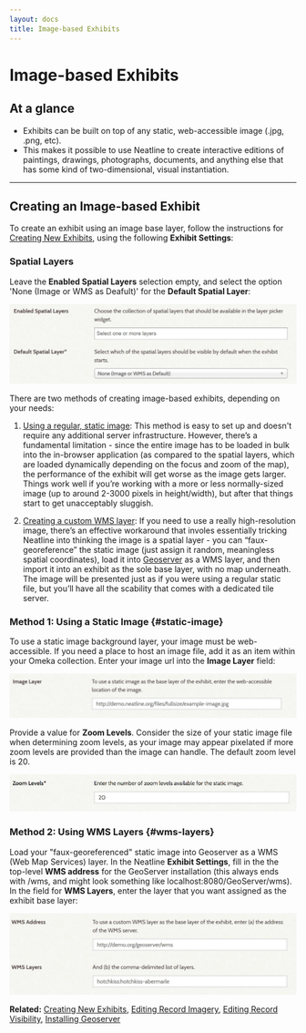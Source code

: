 ```yaml
---
layout: docs
title: Image-based Exhibits
---
```


# Image-based Exhibits

## At a glance

- Exhibits can be built on top of any static, web-accessible image (.jpg, .png, etc). 
- This makes it possible to use Neatline to create interactive editions of paintings, drawings, photographs, documents, and anything else that has some kind of two-dimensional, visual instantiation.

---

## Creating an Image-based Exhibit

To create an exhibit using an image base layer, follow the instructions for [Creating New Exhibits](/docs/creating-exhibits), using the following **Exhibit Settings**:

### Spatial Layers

Leave the **Enabled Spatial Layers** selection empty, and select the option 'None (Image or WMS as Deafult)' for the **Default Spatial Layer**:

![Screenshot of Spatial Layers example](/assets/images/docs/base-layer-for-image.JPG)

There are two methods of creating image-based exhibits, depending on your needs:

1. [Using a regular, static image](#static-image): This method is easy to set up and doesn't require any additional server infrastructure. However, there’s a fundamental limitation - since the entire image has to be loaded in bulk into the in-browser application (as compared to the spatial layers, which are loaded dynamically depending on the focus and zoom of the map), the performance of the exhibit will get worse as the image gets larger. Things work well if you’re working with a more or less normally-sized image (up to around 2-3000 pixels in height/width), but after that things start to get unacceptably sluggish.


2. [Creating a custom WMS layer](#wms-layers): If you need to use a really high-resolution image, there’s an effective workaround that involes essentially tricking Neatline into thinking the image is a spatial layer - you can “faux-georeference” the static image (just assign it random, meaningless spatial coordinates), load it into [Geoserver][geoserver] as a WMS layer, and then import it into an exhibit as the sole base layer, with no map underneath. The image will be presented just as if you were using a regular static file, but you’ll have all the scability that comes with a dedicated tile server.

### Method 1: Using a Static Image {#static-image}

To use a static image background layer, your image must be web-accessible. If you need a place to host an image file, add it as an item within your Omeka collection. Enter your image url into the **Image Layer** field:

![Screenshot using static image](/assets/images/docs/image-layer.JPG)

Provide a value for **Zoom Levels**. Consider the size of your static image file when determining zoom levels, as your image may appear pixelated if more zoom levels are provided than the image can handle. The default zoom level is 20.

![Screenshot of Zoom Levels field](/assets/images/docs/settings-zoom.png)

### Method 2: Using WMS Layers {#wms-layers}

Load your "faux-georeferenced" static image into Geoserver as a WMS (Web Map Services) layer. In the Neatline **Exhibit Settings**, fill in the the top-level **WMS address** for the GeoServer installation (this always ends with /wms, and might look something like localhost:8080/GeoServer/wms). In the field for **WMS Layers**, enter the layer that you want assigned as the exhibit base layer:

![Screenshot using faux-georeferenced image](/assets/images/docs/WMS-fields.JPG)

**Related:** [Creating New Exhibits](/docs/creating-exhibits), [Editing Record Imagery](/docs/style-tab-imagery), [Editing Record Visibility](/docs/style-tab-visibility), [Installing Geoserver](/docs/installing-neatline#installing-geoserver)

[geoserver]: http://geoserver.org/ "GeoServer"
